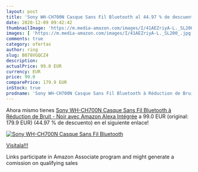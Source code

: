 ```yaml
---
layout: post
title: 'Sony WH-CH700N Casque Sans Fil Bluetooth al 44.97 % de descuento'
date: 2020-12-09 09:42:42
thumbnailImage: 'https://m.media-amazon.com/images/I/41AEZriyA-L._SL200_.jpg'
images: [ 'https://m.media-amazon.com/images/I/41AEZriyA-L._SL200_.jpg' ]
comments: true
category: ofertas
author: ring
slug: B078VGQCZ4
description:
actualPrice: 99.0 EUR
currency: EUR
price: 99.0
comparePrice: 179.9 EUR
inStock: true
prodname: 'Sony WH-CH700N Casque Sans Fil Bluetooth à Réduction de Bruit - Noir  avec Amazon Alexa Intégrée'
---
```


Ahora mismo tienes [Sony WH-CH700N Casque Sans Fil Bluetooth à Réduction de Bruit - Noir  avec Amazon Alexa Intégrée](https://www.amazon.fr/dp/B078VGQCZ4/?tag=tolees0d-21) a 99.0 EUR (original: 179.9 EUR) (44.97 %  de descuento) en el siguiente enlace!

[![Sony WH-CH700N Casque Sans Fil Bluetooth](https://m.media-amazon.com/images/I/41AEZriyA-L._SL200_.jpg)](https://www.amazon.fr/dp/B078VGQCZ4/?tag=tolees0d-21)

[Visítala!!!](https://www.amazon.fr/dp/B078VGQCZ4/?tag=tolees0d-21)

Links participate in Amazon Associate program and might generate a comission on qualifying sales
